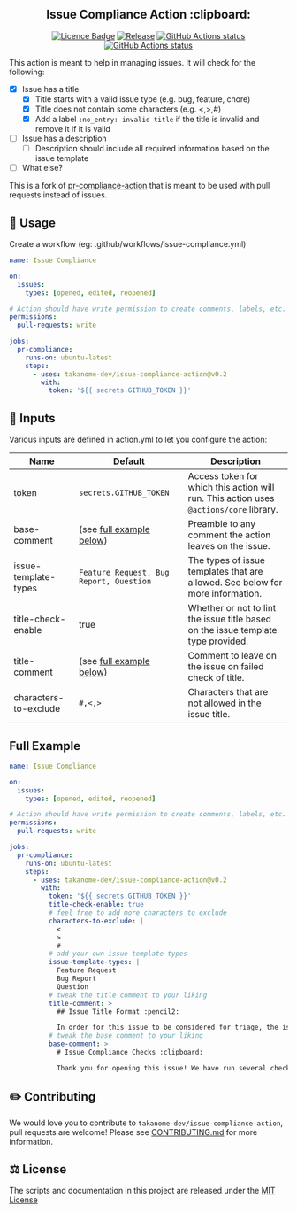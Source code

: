 <h2 align="center">Issue Compliance Action :clipboard:</h2>

<p align="center"><a href="https://github.com/takanome-dev/issue-compliance-action"><img alt="Licence Badge" src="https://img.shields.io/github/license/takanome-dev/issue-compliance-action?color=%2330C151"></a> <a href="https://github.com/takanome-dev/issue-compliance-action"><img alt="Release" src="https://img.shields.io/github/release/takanome-dev/issue-compliance-action?color=%2330C151"></a> <a href="https://github.com/takanome-dev/issue-compliance-action"><img alt="GitHub Actions status" src="https://github.com/takanome-dev/issue-compliance-action/actions/workflows/ci.yml/badge.svg"></a> <a href="https://github.com/takanome-dev/issue-compliance-action"><img alt="GitHub Actions status" src="https://github.com/takanome-dev/issue-compliance-action/actions/workflows/codeql-analysis.yml/badge.svg"></a>
<!-- <a href="https://codecov.io/gh/takanome-dev/issue-compliance-action"><img src="https://codecov.io/gh/takanome-dev/issue-compliance-action/branch/master/graph/badge.svg?token=MX3SB0GFB3" /></a> -->
</p>

This action is meant to help in managing issues. It will check for the following:

- [x] Issue has a title
  - [x] Title starts with a valid issue type (e.g. bug, feature, chore)
  - [x] Title does not contain some characters (e.g. <,>,#)
  - [x] Add a label `:no_entry: invalid title` if the title is invalid and remove it if it is valid
- [ ] Issue has a description
  - [ ] Description should include all required information based on the issue template
- [ ] What else?

This is a fork of [pr-compliance-action](https://github.com/mtfoley/pr-compliance-action) that is meant to be used with pull requests instead of issues.

## 🚀 Usage

Create a workflow (eg: .github/workflows/issue-compliance.yml)

```yaml
name: Issue Compliance

on:
  issues:
    types: [opened, edited, reopened]

# Action should have write permission to create comments, labels, etc.
permissions:
  pull-requests: write

jobs:
  pr-compliance:
    runs-on: ubuntu-latest
    steps:
      - uses: takanome-dev/issue-compliance-action@v0.2
        with:
          token: '${{ secrets.GITHUB_TOKEN }}'
```

## 📖 Inputs

Various inputs are defined in action.yml to let you configure the action:

| Name                  | Default                                   | Description                                                                            |
| --------------------- | ----------------------------------------- | -------------------------------------------------------------------------------------- |
| token                 | `secrets.GITHUB_TOKEN`                    | Access token for which this action will run. This action uses `@actions/core` library. |
| base-comment          | (see [full example below](#full-example)) | Preamble to any comment the action leaves on the issue.                                |
| issue-template-types  | `Feature Request, Bug Report, Question`   | The types of issue templates that are allowed. See below for more information.         |
| title-check-enable    | true                                      | Whether or not to lint the issue title based on the issue template type provided.      |
| title-comment         | (see [full example below](#full-example)) | Comment to leave on the issue on failed check of title.                                |
| characters-to-exclude | `#,<,>`                                   | Characters that are not allowed in the issue title.                                    |

## Full Example

```yaml
name: Issue Compliance

on:
  issues:
    types: [opened, edited, reopened]

# Action should have write permission to create comments, labels, etc.
permissions:
  pull-requests: write

jobs:
  pr-compliance:
    runs-on: ubuntu-latest
    steps:
      - uses: takanome-dev/issue-compliance-action@v0.2
        with:
          token: '${{ secrets.GITHUB_TOKEN }}'
          title-check-enable: true
          # feel free to add more characters to exclude
          characters-to-exclude: |
            <
            >
            #
          # add your own issue template types
          issue-template-types: |
            Feature Request
            Bug Report
            Question
          # tweak the title comment to your liking
          title-comment: >
            ## Issue Title Format :pencil2:

            In order for this issue to be considered for triage, the issue title must match the specification below:
          # tweak the base comment to your liking
          base-comment: >
            # Issue Compliance Checks :clipboard:

            Thank you for opening this issue! We have run several checks on this issue to ensure it complies with our contributing guidelines. Please review the statements below and make any necessary changes to this issue. Once all checks have passed, we will be able to triage this issue and take any necessary actions.
```

## ✏️ Contributing

We would love you to contribute to `takanome-dev/issue-compliance-action`, pull requests are welcome! Please see [CONTRIBUTING.md](CONTRIBUTING.md) for more information.

## ⚖️ License

The scripts and documentation in this project are released under the [MIT License](LICENSE)
